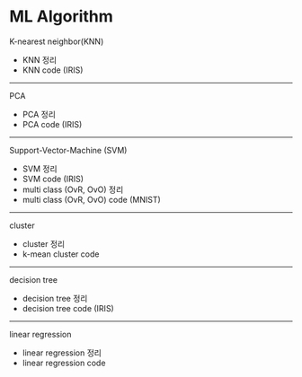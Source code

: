# ML Algorithm

K-nearest neighbor(KNN)
- KNN 정리
- KNN code (IRIS)

---

PCA
- PCA 정리
- PCA code (IRIS)

---

Support-Vector-Machine (SVM)
- SVM 정리
- SVM code (IRIS)
- multi class (OvR, OvO) 정리
- multi class (OvR, OvO) code (MNIST)

---

cluster
- cluster 정리
- k-mean cluster code

---
decision tree
- decision tree 정리
- decision tree code (IRIS)

---

linear regression
- linear regression 정리
- linear regression code

